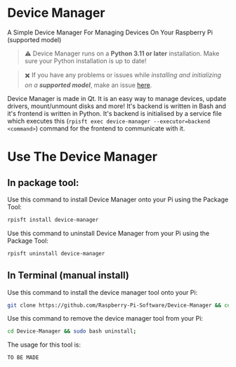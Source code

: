 # Device Manager
A Simple Device Manager For Managing Devices On Your Raspberry Pi (supported model)
> ⚠️ Device Manager runs on a **Python 3.11 or later** installation. Make sure your Python installation is up to date!

> ✖️ If you have any problems or issues while *installing and initializing on a **supported model***, make an issue [here](https://github.com/Raspberry-Pi-Software/Device-Manager/issues).

Device Manager is made in Qt. It is an easy way to manage devices, update drivers, mount/unmount disks and more! It's backend is written in Bash and it's frontend is written in Python. It's backend is initialised by a service file which executes this (`rpisft exec device-manager --executor=backend <command>`) command for the frontend to communicate with it.


# Use The Device Manager
## In package tool:
Use this command to install Device Manager onto your Pi using the Package Tool:
```bash
rpisft install device-manager
```
Use this command to uninstall Device Manager from your Pi using the Package Tool:
```bash
rpisft uninstall device-manager
```
## In Terminal (manual install)
Use this command to install the device manager tool onto your Pi:
```bash
git clone https://github.com/Raspberry-Pi-Software/Device-Manager && cd Device-Manager && sudo bash post-install;
```
Use this command to remove the device manager tool from your Pi:
```bash
cd Device-Manager && sudo bash uninstall;
```
The usage for this tool is:
```bash
TO BE MADE
```
